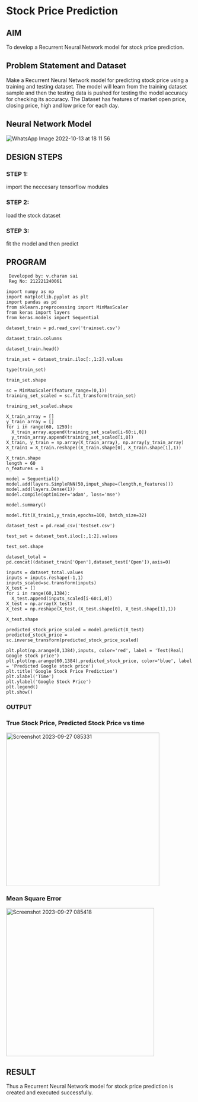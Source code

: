 # Stock Price Prediction

## AIM

To develop a Recurrent Neural Network model for stock price prediction.

## Problem Statement and Dataset
Make a Recurrent Neural Network model for predicting stock price using a training and testing dataset. The model will learn from the training dataset sample and then the testing data is pushed for testing the model accuracy for checking its accuracy. The Dataset has features of market open price, closing price, high and low price for each day.
## Neural Network Model
![WhatsApp Image 2022-10-13 at 18 11 56](https://github.com/charansai0/rnn-stock-price-prediction/assets/94296221/8cac7b95-6ec7-482f-bf96-acb12f87a12e)


## DESIGN STEPS

### STEP 1:
import the neccesary tensorflow modules

### STEP 2:
load the stock dataset

### STEP 3:
fit the model and then predict

## PROGRAM
```
 Developed by: v.charan sai
 Reg No: 212221240061
```
```
import numpy as np
import matplotlib.pyplot as plt
import pandas as pd
from sklearn.preprocessing import MinMaxScaler
from keras import layers
from keras.models import Sequential

dataset_train = pd.read_csv('trainset.csv')

dataset_train.columns

dataset_train.head()

train_set = dataset_train.iloc[:,1:2].values

type(train_set)

train_set.shape

sc = MinMaxScaler(feature_range=(0,1))
training_set_scaled = sc.fit_transform(train_set)

training_set_scaled.shape

X_train_array = []
y_train_array = []
for i in range(60, 1259):
  X_train_array.append(training_set_scaled[i-60:i,0])
  y_train_array.append(training_set_scaled[i,0])
X_train, y_train = np.array(X_train_array), np.array(y_train_array)
X_train1 = X_train.reshape((X_train.shape[0], X_train.shape[1],1))

X_train.shape
length = 60
n_features = 1

model = Sequential()
model.add(layers.SimpleRNN(50,input_shape=(length,n_features)))
model.add(layers.Dense(1))
model.compile(optimizer='adam', loss='mse')

model.summary()

model.fit(X_train1,y_train,epochs=100, batch_size=32)

dataset_test = pd.read_csv('testset.csv')

test_set = dataset_test.iloc[:,1:2].values

test_set.shape

dataset_total = pd.concat((dataset_train['Open'],dataset_test['Open']),axis=0)

inputs = dataset_total.values
inputs = inputs.reshape(-1,1)
inputs_scaled=sc.transform(inputs)
X_test = []
for i in range(60,1384):
  X_test.append(inputs_scaled[i-60:i,0])
X_test = np.array(X_test)
X_test = np.reshape(X_test,(X_test.shape[0], X_test.shape[1],1))

X_test.shape

predicted_stock_price_scaled = model.predict(X_test)
predicted_stock_price = sc.inverse_transform(predicted_stock_price_scaled)

plt.plot(np.arange(0,1384),inputs, color='red', label = 'Test(Real) Google stock price')
plt.plot(np.arange(60,1384),predicted_stock_price, color='blue', label = 'Predicted Google stock price')
plt.title('Google Stock Price Prediction')
plt.xlabel('Time')
plt.ylabel('Google Stock Price')
plt.legend()
plt.show()
```
### OUTPUT

### True Stock Price, Predicted Stock Price vs time
<img width="413" alt="Screenshot 2023-09-27 085331" src="https://github.com/charansai0/rnn-stock-price-prediction/assets/94296221/b1d211a6-8ade-4964-8d90-3af607473f5f">



### Mean Square Error
<img width="399" alt="Screenshot 2023-09-27 085418" src="https://github.com/charansai0/rnn-stock-price-prediction/assets/94296221/1ca7c903-bd50-407a-a8a2-0f494eba8938">



## RESULT
Thus a Recurrent Neural Network model for stock price prediction is created and executed successfully.
